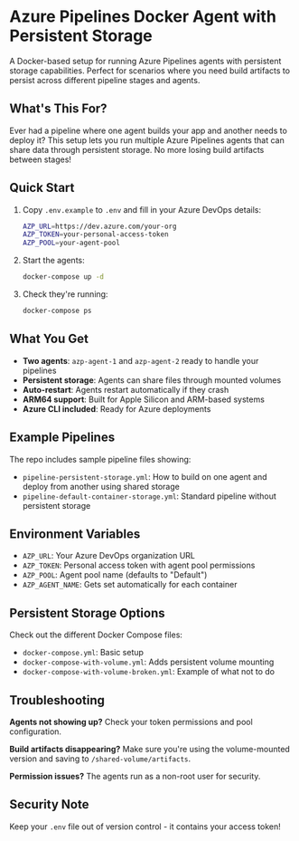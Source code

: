 # Azure Pipelines Docker Agent with Persistent Storage

A Docker-based setup for running Azure Pipelines agents with persistent storage capabilities. Perfect for scenarios where you need build artifacts to persist across different pipeline stages and agents.

## What's This For?

Ever had a pipeline where one agent builds your app and another needs to deploy it? This setup lets you run multiple Azure Pipelines agents that can share data through persistent storage. No more losing build artifacts between stages!

## Quick Start

1. Copy `.env.example` to `.env` and fill in your Azure DevOps details:
   ```bash
   AZP_URL=https://dev.azure.com/your-org
   AZP_TOKEN=your-personal-access-token
   AZP_POOL=your-agent-pool
   ```

2. Start the agents:
   ```bash
   docker-compose up -d
   ```

3. Check they're running:
   ```bash
   docker-compose ps
   ```

## What You Get

- **Two agents**: `azp-agent-1` and `azp-agent-2` ready to handle your pipelines
- **Persistent storage**: Agents can share files through mounted volumes
- **Auto-restart**: Agents restart automatically if they crash
- **ARM64 support**: Built for Apple Silicon and ARM-based systems
- **Azure CLI included**: Ready for Azure deployments

## Example Pipelines

The repo includes sample pipeline files showing:
- `pipeline-persistent-storage.yml`: How to build on one agent and deploy from another using shared storage
- `pipeline-default-container-storage.yml`: Standard pipeline without persistent storage

## Environment Variables

- `AZP_URL`: Your Azure DevOps organization URL
- `AZP_TOKEN`: Personal access token with agent pool permissions
- `AZP_POOL`: Agent pool name (defaults to "Default")
- `AZP_AGENT_NAME`: Gets set automatically for each container

## Persistent Storage Options

Check out the different Docker Compose files:
- `docker-compose.yml`: Basic setup
- `docker-compose-with-volume.yml`: Adds persistent volume mounting
- `docker-compose-with-volume-broken.yml`: Example of what not to do

## Troubleshooting

**Agents not showing up?** Check your token permissions and pool configuration.

**Build artifacts disappearing?** Make sure you're using the volume-mounted version and saving to `/shared-volume/artifacts`.

**Permission issues?** The agents run as a non-root user for security.

## Security Note

Keep your `.env` file out of version control - it contains your access token!